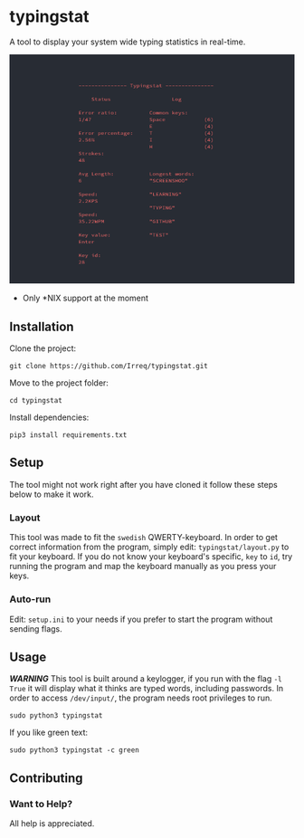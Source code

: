 # typingstat
A tool to display your system wide typing statistics in real-time.

![Screenshot](typingstat-screenshot.png)

* Only *NIX support at the moment


## Installation

Clone the project:

```
git clone https://github.com/Irreq/typingstat.git
```

Move to the project folder:

```
cd typingstat
```

Install dependencies:

```
pip3 install requirements.txt
```


## Setup

The tool might not work right after you have cloned it follow these steps below to make it work.

### Layout

This tool was made to fit the `swedish` QWERTY-keyboard. In order to get correct information from the program, simply edit: `typingstat/layout.py` to fit your keyboard. If you do not know your keyboard's specific, `key` to `id`, try running the program and map the keyboard manually as you press your keys.

### Auto-run

Edit: `setup.ini` to your needs if you prefer to start the program without sending flags.


## Usage

***WARNING***
This tool is built around a keylogger, if you run with the flag `-l True` it will display what it thinks are typed words, including passwords. In order to access `/dev/input/`, the program needs root privileges to run.

```
sudo python3 typingstat
```

If you like green text:

```
sudo python3 typingstat -c green
```

## Contributing

### Want to Help?

All help is appreciated.
